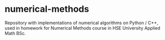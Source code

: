 # numerical-methods
Repository with implementations of numerical algorithms on Python / C++, used in homework for Numerical Methods course in HSE University Applied Math BSc.
